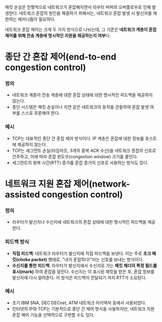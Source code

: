패킷 손실은 전형적으로 네트워크가 혼잡해지면서 라우터 버퍼의 오버플로우로 인해 발생한다.
네트워크 혼잡의 원인을 해결하기 위해서는, 네트워크 혼잡 발생 시 발신자를 제한하는 메커니즘이 필요하다.

네트워크 혼잡 제어는 크게 두 가지 방식으로 나뉘는데, 그 기준은 **네트워크 계층이 혼잡 제어를 위해 전송 계층에 명시적인 지원을 제공하는지 여부**다.
# 종단 간 혼잡 제어(end-to-end congestion control)
### 정의
- 네트워크 계층이 전송 계층에 대한 혼잡 상태에 대한 명시적인 피드백을 제공하지 않는다.
- 종단 시스템은 패킷 손실이나 지연 같은 네트워크의 동작을 관찰하여 혼잡 발생 여부를 스스로 추론해야 한다.
### 예시
- TCP는 대표적인 종단 간 혼잡 제어 방식이다. IP 계층은 혼잡에 대한 정보를 호스트에 제공하지 않는다.
- TCP는 세그먼트 손실(타임아웃, 3개의 중복 ACK 수신)을 네트워크 혼잡의 신호로 간주하고, 이에 따라 혼잡 윈도우(congestion window) 크기를 줄인다.
- 세그먼트의 왕복 시간(RTT) 증가를 혼잡 증가의 신호로 사용하는 방식도 있다.
# 네트워크 지원 혼잡 제어(network-assisted congestion control)
### 정의
- 라우터가 발신지나 수신지에 네트워크의 혼잡 상태에 대한 명시적인 피드백을 제공한다.
### 피드백 방식
- **직접 피드백**: 네트워크 라우터가 발신지에 직접 피드백을 보낸다. 이는 주로 **초크 패킷(choke packet)** 형태로, "내가 혼잡하다!"라는 신호를 보내는 방식이다.
- **수신지를 통한 피드백**: 라우터가 발신지에서 수신지로 가는 **패킷 헤더의 특정 필드를 표시(mark)** 하여 혼잡을 알린다. 수신지는 이 표시된 패킷을 받은 후, 혼잡 정보를 발신지에 다시 알려준다. 이 방식은 피드백이 전달되기 까지 RTT가 소요된다.
### 예시
- 초기 IBM SNA, DEC DECnet, ATM 네트워크 아키텍처 등에서 사용되었다.
- 인터넷의 IP와 TCP는 기본적으로 종단 간 제어 방식을 사용하지만, 네트워크 지원 혼잡 제어 기능을 선택적으로 구현할 수도 있다.